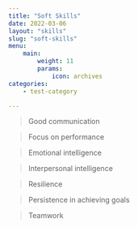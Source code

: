 ```yaml
---
title: "Soft Skills"
date: 2022-03-06
layout: "skills"
slug: "soft-skills"
menu:
    main:
        weight: 11
        params: 
            icon: archives
categories:
    - test-category

---
```


> Good communication

> Focus on performance

> Emotional intelligence

> Interpersonal intelligence

> Resilience

> Persistence in achieving goals

> Teamwork